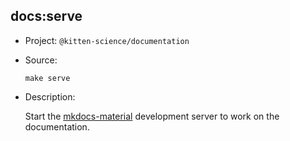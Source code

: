 ## docs:serve

-   Project: `@kitten-science/documentation`
-   Source:

    ```shell
    make serve
    ```

-   Description:

    Start the [mkdocs-material](https://squidfunk.github.io/mkdocs-material/) development server to work on the documentation.
